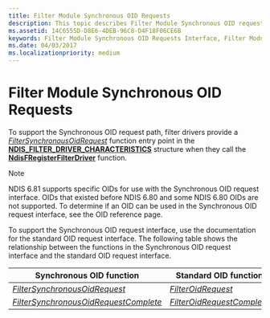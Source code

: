 ```yaml
---
title: Filter Module Synchronous OID Requests
description: This topic describes Filter Module Synchronous OID requests
ms.assetid: 14C6555D-D8E6-4DEB-96C8-D4F18F06CE6B
keywords: Filter Module Synchronous OID Requests Interface, Filter Module Synchronous OID call, WDK Filter Module Synchronous OIDs, Filter Module Synchronous OID request
ms.date: 04/03/2017
ms.localizationpriority: medium
---
```


# Filter Module Synchronous OID Requests

To support the Synchronous OID request path, filter drivers provide a [*FilterSynchronousOidRequest*](https://docs.microsoft.com/windows-hardware/drivers/ddi/ndis/nf-ndis-filter_synchronous_oid_request) function entry point in the [**NDIS\_FILTER\_DRIVER\_CHARACTERISTICS**](https://docs.microsoft.com/windows-hardware/drivers/ddi/ndis/ns-ndis-_ndis_filter_driver_characteristics) structure when they call the [**NdisFRegisterFilterDriver**](https://docs.microsoft.com/windows-hardware/drivers/ddi/ndis/nf-ndis-ndisfregisterfilterdriver) function.

> [!NOTE]
> NDIS 6.81 supports specific OIDs for use with the Synchronous OID request interface. OIDs that existed before NDIS 6.80 and some NDIS 6.80 OIDs are not supported. To determine if an OID can be used in the Synchronous OID request interface, see the OID reference page.

To support the Synchronous OID request interface, use the documentation for the standard OID request interface. The following table shows the relationship between the functions in the Synchronous OID request interface and the standard OID request interface.

| Synchronous OID function | Standard OID function |
| --- | --- |
| [*FilterSynchronousOidRequest*](https://docs.microsoft.com/windows-hardware/drivers/ddi/ndis/nf-ndis-filter_synchronous_oid_request) | [*FilterOidRequest*](https://docs.microsoft.com/windows-hardware/drivers/ddi/ndis/nc-ndis-filter_oid_request) |
| [*FilterSynchronousOidRequestComplete*](https://docs.microsoft.com/windows-hardware/drivers/ddi/ndis/nf-ndis-filter_synchronous_oid_request_complete) | [*FilterOidRequestComplete*](https://docs.microsoft.com/windows-hardware/drivers/ddi/ndis/nc-ndis-filter_oid_request_complete) | 

